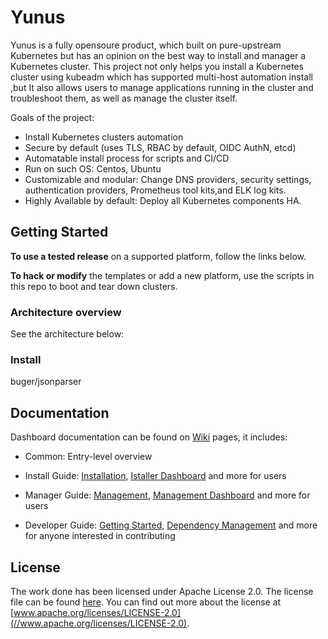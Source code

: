 # Yunus

Yunus is a fully opensoure product, which built on pure-upstream Kubernetes but has an opinion on the best way to install and manager a Kubernetes cluster. This project not only helps you install a Kubernetes cluster using kubeadm which has supported multi-host automation install  ,but It also allows users to manage applications running in the cluster and troubleshoot them, as well as manage the cluster itself.

Goals of the project:

- Install Kubernetes clusters automation
- Secure by default (uses TLS, RBAC by default, OIDC AuthN, etcd)
- Automatable install process for scripts and CI/CD
- Run on such OS: Centos, Ubuntu
- Customizable and modular: Change DNS providers, security settings, authentication providers, Prometheus tool kits,and ELK log kits.
- Highly Available by default: Deploy all Kubernetes components HA.

## Getting Started

**To use a tested release** on a supported platform, follow the links below.

**To hack or modify** the templates or add a new platform, use the scripts in this repo to boot and tear down clusters.

### Architecture overview

See the architecture below:



### Install

buger/jsonparser

## Documentation

Dashboard documentation can be found on [Wiki](https://github.com/kubernetes/dashboard/wiki) pages, it includes:

* Common: Entry-level overview

* Install Guide: [Installation](https://github.com/ustackq/yunus/docs/Installation), [Istaller Dashboard](
https://github.com/ustackq/yunus/docs/Accessing-dashboard) and more for users

* Manager Guide: [Management](https://github.com/ustackq/yunus/docs/management), [Management Dashboard](
https://github.com/ustackq/yunus/docs/Accessing-dashboard) and more for users

* Developer Guide: [Getting Started](https://github.com/ustackq/yunus/docs/Getting-started), [Dependency
Management](https://github.com/ustackq/yunus/docs/Dependency-management) and more for anyone interested in contributing

## License

The work done has been licensed under Apache License 2.0. The license file can be found [here](LICENSE). You can find
out more about the license at [www.apache.org/licenses/LICENSE-2.0](//www.apache.org/licenses/LICENSE-2.0).



